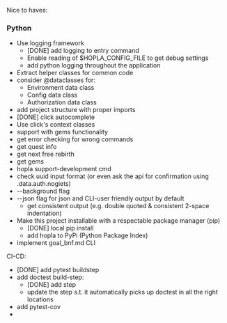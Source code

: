 
Nice to haves:



### Python
* Use logging framework 
  + [DONE] add logging to entry command
  + Enable reading of $HOPLA_CONFIG_FILE to get debug settings
  + add python logging throughout the application
* Extract helper classes for common code
* consider @dataclasses for:
  + Environment data class 
  + Config data class 
  + Authorization data class
* add project structure with proper imports
* [DONE] click autocomplete
* Use click's context classes
* support with gems functionality
* get error checking for wrong commands
* get quest info
* get next free rebirth
* get gems
* hopla support-development cmd
* check uuid input format (or even ask the api for confirmation using .data.auth.nogiets)
* --background flag 
* --json flag for json and CLI-user friendly output by default
   * get consistent output (e.g. double quoted & consistent 2-space indentation)
* Make this project installable with a respectable package manager (pip)
  + [DONE] local pip install
  + add hopla to PyPi (Python Package Index)
* implement goal_bnf.md CLI 



CI-CD:
* [DONE] add pytest buildstep
* add doctest build-step:
  + [DONE] add step
  + update the step s.t. it automatically picks up doctest in all the right locations
* add pytest-cov
* 